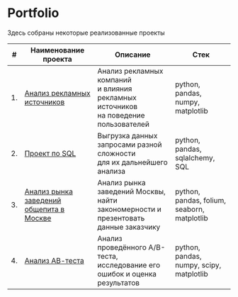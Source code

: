 # Portfolio

Здесь собраны некоторые реализованные проекты

| #    | Наименование проекта                | Описание                                                     | Стек                                                         |
| ---- | ------------------------------------------------------------ | ------------------------------------------------------------ | ------------------------------------------------------------ |
| 1.   | [Анализ рекламных источников](https://github.com/Grihanio/PracticumYandex/blob/main/Анализ%20рекламных%20источников/Анализ%20рекламных%20источников%20(выпускной%20проект).ipynb) | Анализ рекламных компаний <br/>и влияния рекламных источников <br/>на поведение пользователей | python, pandas, numpy, matplotlib |
| 2.   | [Проект по SQL](https://github.com/Grihanio/PracticumYandex/blob/main/Проект%20по%20SQL/Проект%20по%20SQL%20(выпускной%20проект).ipynb) | Выгрузка данных запросами разной сложности  <br/>для их дальнейшего анализа         | python, pandas, sqlalchemy, SQL  |
| 3.   | [Анализ рынка заведений общепита в Москве](https://github.com/Grihanio/PracticumYandex/blob/main/Анализ%20рынка%20заведений%20общепита%20в%20Москве/Анализ%20рынка%20заведений%20общепита%20в%20Москве.ipynb) | Анализ рынка заведений Москвы, <br/>найти закономерности и <br/>презентовать данные заказчику | python, pandas, folium, seaborn, matplotlib       |
| 4.   | [Анализ АВ-теста](https://github.com/Grihanio/PracticumYandex/blob/main/Анализ%20АВ-теста/Анализ%20АВ-теста%20(выпускной%20проект).ipynb) | Анализ проведённого А/В-теста, <br/>исследование его ошибок и оценка результатов<br/> | python, pandas, numpy, scipy, matplotlib       |
